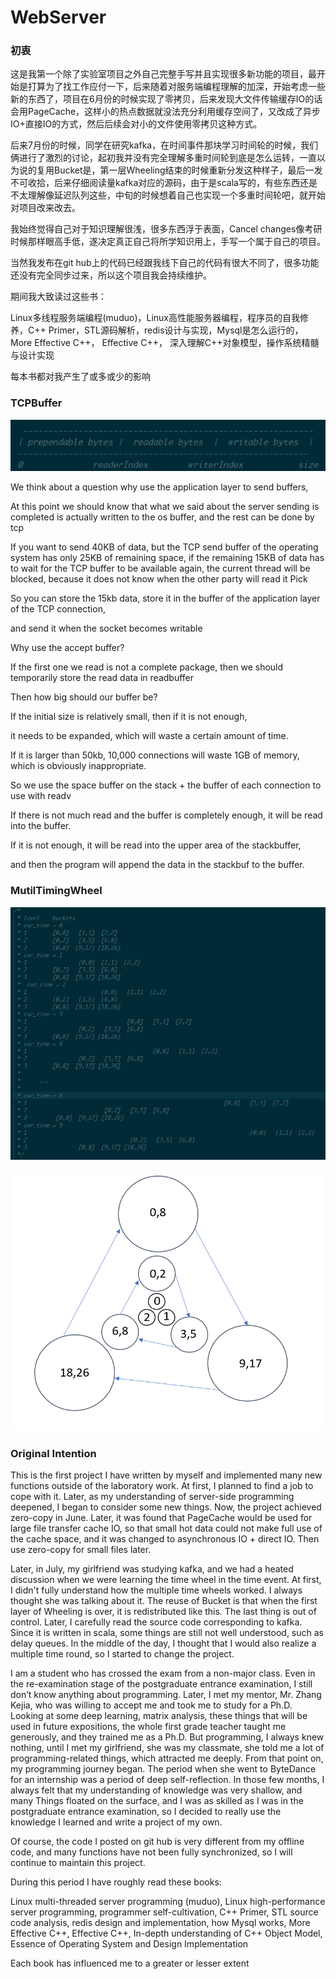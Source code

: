 # WebServer

### 初衷

这是我第一个除了实验室项目之外自己完整手写并且实现很多新功能的项目，最开始是打算为了找工作应付一下，后来随着对服务端编程理解的加深，开始考虑一些新的东西了，项目在6月份的时候实现了零拷贝，后来发现大文件传输缓存IO的话会用PageCache，这样小的热点数据就没法充分利用缓存空间了，又改成了异步IO+直接IO的方式，然后后续会对小的文件使用零拷贝这种方式。

后来7月份的时候，同学在研究kafka，在时间事件那块学习时间轮的时候，我们俩进行了激烈的讨论，起初我并没有完全理解多重时间轮到底是怎么运转，一直以为说的复用Bucket是，第一层Wheeling结束的时候重新分发这种样子，最后一发不可收拾，后来仔细阅读量kafka对应的源码，由于是scala写的，有些东西还是不太理解像延迟队列这些，中旬的时候想着自己也实现一个多重时间轮吧，就开始对项目改来改去。

我始终觉得自己对于知识理解很浅，很多东西浮于表面，Cancel changes像考研时候那样眼高手低，遂决定真正自己将所学知识用上，手写一个属于自己的项目。

当然我发布在git hub上的代码已经跟我线下自己的代码有很大不同了，很多功能还没有完全同步过来，所以这个项目我会持续维护。

期间我大致读过这些书：

Linux多线程服务端编程(muduo)，Linux高性能服务器编程，程序员的自我修养，C++ Primer，STL源码解析，redis设计与实现，Mysql是怎么运行的， More Effective C++， Effective C++， 深入理解C++对象模型，操作系统精髓与设计实现

每本书都对我产生了或多或少的影响

### TCPBuffer

![](./resources/Redme/TCPbuffer.jpg)

We think about a question why use the application layer to send buffers,

At this point we should know that what we said about the server sending is completed is actually written to the os buffer, and the rest can be done by tcp

If you want to send 40KB of data, but the TCP send buffer of the operating system has only 25KB of remaining space, if the remaining 15KB of data has to wait for the TCP buffer to be available again, the current thread will be blocked, because it does not know when the other party will read it Pick

So you can store the 15kb data, store it in the buffer of the application layer of the TCP connection, 

and send it when the socket becomes writable

Why use the accept buffer?

If the first one we read is not a complete package, then we should temporarily store the read data in readbuffer

Then how big should our buffer be?

If the initial size is relatively small, then if it is not enough, 

it needs to be expanded, which will waste a certain amount of time. 

If it is larger than 50kb, 10,000 connections will waste 1GB of memory, which is obviously inappropriate.

So we use the space buffer on the stack + the buffer of each connection to use with readv

If there is not much read and the buffer is completely enough, it will be read into the buffer. 

If it is not enough, it will be read into the upper area of the stackbuffer, 

and then the program will append the data in the stackbuf to the buffer.

### MutilTimingWheel

![](./resources/Redme/tiimingwheel.jpg)

![preview](./resources/Redme/timewheel2.jpg)

### Original Intention

This is the first project I have written by myself and implemented many new functions outside of the laboratory work. At first, I planned to find a job to cope with it. Later, as my understanding of server-side programming deepened, I began to consider some new things. Now, the project achieved zero-copy in June. Later, it was found that PageCache would be used for large file transfer cache IO, so that small hot data could not make full use of the cache space, and it was changed to asynchronous IO + direct IO. Then use zero-copy for small files later.

Later, in July, my girlfriend was studying kafka, and we had a heated discussion when we were learning the time wheel in the time event. At first, I didn't fully understand how the multiple time wheels worked. I always thought she was talking about it. The reuse of Bucket is that when the first layer of Wheeling is over, it is redistributed like this. The last thing is out of control. Later, I carefully read the source code corresponding to kafka. Since it is written in scala, some things are still not well understood, such as delay queues. In the middle of the day, I thought that I would also realize a multiple time round, so I started to change the project. 

I am a student who has crossed the exam from a non-major class. Even in the re-examination stage of the postgraduate entrance examination, I still don’t know anything about programming. Later, I met my mentor, Mr. Zhang Kejia, who was willing to accept me and took me to study for a Ph.D. Looking at some deep learning, matrix analysis, these things that will be used in future expositions, the whole first grade teacher taught me generously, and they trained me as a Ph.D. But programming, I always knew nothing, until I met my girlfriend, she was my classmate, she told me a lot of programming-related things, which attracted me deeply. From that point on, my programming journey began. The period when she went to ByteDance for an internship was a period of deep self-reflection. In those few months, I always felt that my understanding of knowledge was very shallow, and many Things floated on the surface, and I was as skilled as I was in the postgraduate entrance examination, so I decided to really use the knowledge I learned and write a project of my own.

Of course, the code I posted on git hub is very different from my offline code, and many functions have not been fully synchronized, so I will continue to maintain this project. 

During this period I have roughly read these books: 

Linux multi-threaded server programming (muduo), Linux high-performance server programming, programmer self-cultivation, C++ Primer, STL source code analysis, redis design and implementation, how Mysql works, More Effective C++, Effective C++, In-depth understanding of C++ Object Model, Essence of Operating System and Design Implementation 

Each book has influenced me to a greater or lesser extent
